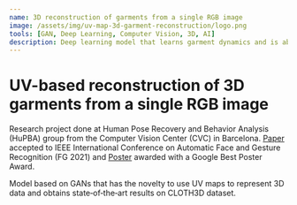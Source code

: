 ```yaml
---
name: 3D reconstruction of garments from a single RGB image
image: /assets/img/uv-map-3d-garment-reconstruction/logo.png
tools: [GAN, Deep Learning, Computer Vision, 3D, AI]
description: Deep learning model that learns garment dynamics and is able to reconstruct 3D garment models from just a single RGB image.
---
```


# UV-based reconstruction of 3D garments from a single RGB image

Research project done at Human Pose Recovery and Behavior Analysis (HuPBA) group from the Computer Vision Center (CVC) in Barcelona. [Paper](https://www.researchgate.net/publication/358120826_UV-based_reconstruction_of_3D_garments_from_a_single_RGB_image) accepted to IEEE International Conference on Automatic Face and Gesture Recognition (FG 2021) and [Poster](https://sergioescalera.com/wp-content/uploads/2021/12/FG2021-UV-map-garment-reconstruction-poster.pdf) awarded with a Google Best Poster Award.

Model based on GANs that has the novelty to use UV maps to represent 3D data and obtains state‑of‑the‑art results on CLOTH3D dataset. 
